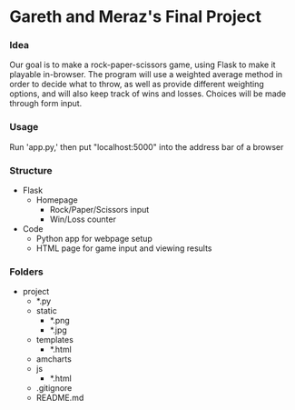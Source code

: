 # Gareth and Meraz's Final Project  

### Idea

Our goal is to make a rock-paper-scissors game, using Flask to make it playable in-browser. The program will use a weighted average method in order to decide what to throw, as well as provide different weighting options, and will also keep track of wins and losses. Choices will be made through form input.

### Usage

Run 'app.py,' then put "localhost:5000" into the address bar of a browser

### Structure 
* Flask
  * Homepage
    * Rock/Paper/Scissors input
    * Win/Loss counter
* Code
  * Python app for webpage setup
  * HTML page for game input and viewing results

### Folders
* project
  * *.py
  * static
    * *.png
    * *.jpg
  * templates
    * *.html
  * amcharts
  * js
    * *.html
  * .gitignore
  * README.md
